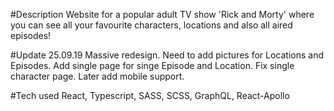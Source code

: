 #Description
Website for a popular adult TV show 'Rick and Morty' where you can see all your favourite characters, locations and also all aired episodes!

#Update 25.09.19
Massive redesign. Need to add pictures for Locations and Episodes. Add single page for singe Episode and Location. Fix single character page.
Later add mobile support.


#Tech used 
React, Typescript, SASS, SCSS, GraphQL, React-Apollo
